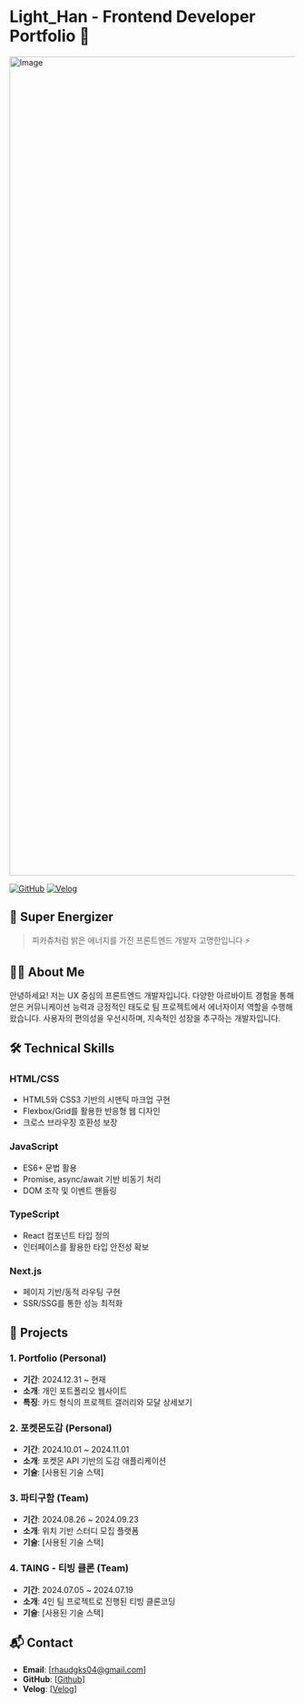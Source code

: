 # Light_Han - Frontend Developer Portfolio 👋

<img width="1440" alt="Image" src="https://github.com/user-attachments/assets/2ca08256-8514-441d-ac1d-8b1b57bed8d0" />

[![GitHub](https://img.shields.io/badge/GitHub-black?style=flat&logo=github&logoColor=white)](https://github.com/Gomyeunghan/myeunghan)
[![Velog](https://img.shields.io/badge/Velog-20C997?style=flat&logo=velog&logoColor=white)](https://velog.io/@rhaudgks12/posts)

## 🌟 Super Energizer

> 피카츄처럼 밝은 에너지를 가진 프론트엔드 개발자 고명한입니다 ⚡️

## 🧑‍💻 About Me

안녕하세요! 저는 UX 중심의 프론트엔드 개발자입니다. 다양한 아르바이트 경험을 통해 얻은 커뮤니케이션 능력과 긍정적인 태도로 팀 프로젝트에서 에너자이저 역할을 수행해왔습니다. 사용자의 편의성을 우선시하며, 지속적인 성장을 추구하는 개발자입니다.

## 🛠 Technical Skills

### HTML/CSS

- HTML5와 CSS3 기반의 시맨틱 마크업 구현
- Flexbox/Grid를 활용한 반응형 웹 디자인
- 크로스 브라우징 호환성 보장

### JavaScript

- ES6+ 문법 활용
- Promise, async/await 기반 비동기 처리
- DOM 조작 및 이벤트 핸들링

### TypeScript

- React 컴포넌트 타입 정의
- 인터페이스를 활용한 타입 안전성 확보

### Next.js

- 페이지 기반/동적 라우팅 구현
- SSR/SSG를 통한 성능 최적화

## 💼 Projects

### 1. Portfolio (Personal)

- **기간**: 2024.12.31 ~ 현재
- **소개**: 개인 포트폴리오 웹사이트
- **특징**: 카드 형식의 프로젝트 갤러리와 모달 상세보기

### 2. 포켓몬도감 (Personal)

- **기간**: 2024.10.01 ~ 2024.11.01
- **소개**: 포켓몬 API 기반의 도감 애플리케이션
- **기술**: [사용된 기술 스택]

### 3. 파티구함 (Team)

- **기간**: 2024.08.26 ~ 2024.09.23
- **소개**: 위치 기반 스터디 모집 플랫폼
- **기술**: [사용된 기술 스택]

### 4. TAING - 티빙 클론 (Team)

- **기간**: 2024.07.05 ~ 2024.07.19
- **소개**: 4인 팀 프로젝트로 진행된 티빙 클론코딩
- **기술**: [사용된 기술 스택]

## 📬 Contact

- **Email**: [rhaudgks04@gmail.com]
- **GitHub**: [[Github](https://github.com/Gomyeunghan/myeunghan)]
- **Velog**: [[Velog](https://velog.io/@rhaudgks12/posts)]
